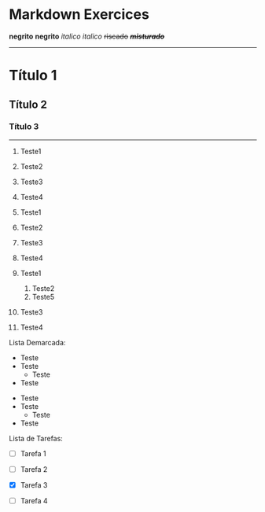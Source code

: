 # Markdown Exercices

**negrito**
__negrito__
*italico*
_italico_
~~riscado~~
~~**_misturado_**~~
***
# Título 1
## Título 2
### Título 3
---
1. Teste1
1. Teste2
1. Teste3
1. Teste4

1. Teste1
5. Teste2
99. Teste3
678. Teste4

1. Teste1
	1. Teste2
	1. Teste5
1. Teste3
1. Teste4

Lista Demarcada:

* Teste
* Teste
	* Teste
* Teste

- Teste
- Teste
	- Teste
- Teste

Lista de Tarefas:

* [ ] Tarefa 1
* [ ] Tarefa 2
* [x] Tarefa 3
* [ ] Tarefa 4

